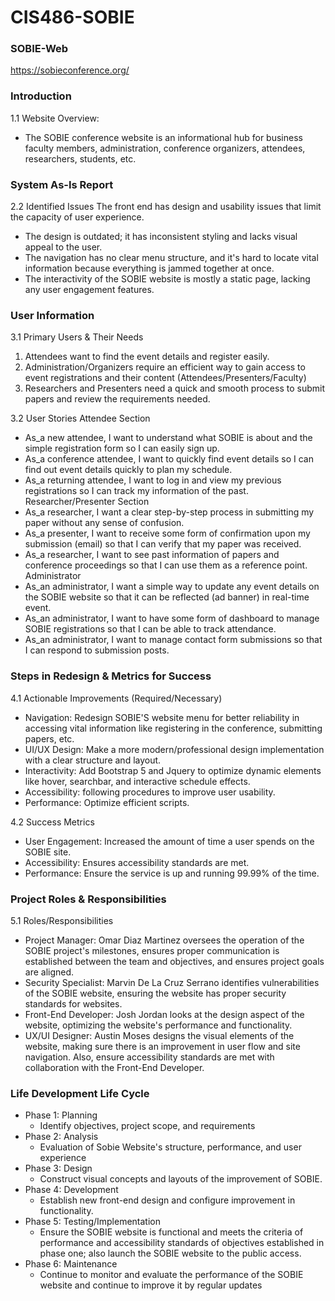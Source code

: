 # CIS486-SOBIE

### SOBIE-Web
https://sobieconference.org/

### Introduction
1.1 Website Overview: 
- The SOBIE conference website is an informational hub for business faculty members, administration, conference organizers, attendees, researchers, students, etc. 

### System As-Is Report
2.2 Identified Issues
The front end has design and usability issues that limit the capacity of user experience.
- The design is outdated; it has inconsistent styling and lacks visual appeal to the user.
- The navigation has no clear menu structure, and it's hard to locate vital information because everything is jammed together at once. 
- The interactivity of the SOBIE website is mostly a static page, lacking any user engagement features.

### User Information
3.1 Primary Users & Their Needs
  1. Attendees want to find the event details and register easily.
  2. Administration/Organizers require an efficient way to gain access to event registrations and their content (Attendees/Presenters/Faculty)
  3. Researchers and Presenters need a quick and smooth process to submit papers and review the requirements needed. 

3.2 User Stories
Attendee Section
- As_a new attendee, I want to understand what SOBIE is about and the simple registration form so I can easily sign up.
- As_a conference attendee, I want to quickly find event details so I can find out event details quickly to plan my schedule.
- As_a returning attendee, I want to log in and view my previous registrations so I can track my information of the past.
Researcher/Presenter Section
- As_a researcher, I want a clear step-by-step process in submitting my paper without any sense of confusion.
- As_a presenter, I want to receive some form of confirmation upon my submission (email) so that I can verify that my paper was received.
- As_a researcher, I want to see past information of papers and conference proceedings so that I can use them as a reference point. 
Administrator
- As_an administrator, I want a simple way to update any event details on the SOBIE website so that it can be reflected (ad banner) in real-time event.
- As_an administrator, I want to have some form of dashboard to manage SOBIE registrations so that I can be able to track attendance.
- As_an administrator, I want to manage contact form submissions so that I can respond to submission posts. 

### Steps in Redesign & Metrics for Success 
4.1 Actionable Improvements (Required/Necessary)
- Navigation: Redesign SOBIE'S website menu for better reliability in accessing vital information like registering in the conference, submitting papers, etc. 
- UI/UX Design: Make a more modern/professional design implementation with a clear structure and layout.
- Interactivity: Add Bootstrap 5 and Jquery to optimize dynamic elements like hover, searchbar, and interactive schedule effects. 
- Accessibility: following procedures to improve user usability.
- Performance: Optimize efficient scripts.

4.2  Success Metrics
- User Engagement: Increased the amount of time a user spends on the SOBIE site.
- Accessibility: Ensures accessibility standards are met.
- Performance: Ensure the service is up and running 99.99% of the time. 

### Project Roles & Responsibilities
5.1 Roles/Responsibilities
- Project Manager: Omar Diaz Martinez oversees the operation of the SOBIE project's milestones, ensures proper communication is established between the team and objectives, and ensures project goals are aligned. 
- Security Specialist: Marvin De La Cruz Serrano identifies vulnerabilities of the SOBIE website, ensuring the website has proper security standards for websites. 
- Front-End Developer: Josh Jordan looks at the design aspect of the website, optimizing the website's performance and functionality. 
- UX/UI Designer: Austin Moses designs the visual elements of the website, making sure there is an improvement in user flow and site navigation. Also, ensure accessibility standards are met with collaboration with the Front-End Developer.

### Life Development Life Cycle 
- Phase 1: Planning
  - Identify objectives, project scope, and requirements
- Phase 2: Analysis
  - Evaluation of Sobie Website's structure, performance, and user experience
- Phase 3: Design
  - Construct visual concepts and layouts of the improvement of SOBIE. 
- Phase 4: Development
  - Establish new front-end design and configure improvement in functionality. 
- Phase 5: Testing/Implementation
  - Ensure the SOBIE website is functional and meets the criteria of performance and accessibility standards of objectives established in phase one; also launch the SOBIE website to the public access. 
- Phase 6: Maintenance
  - Continue to monitor and evaluate the performance of the SOBIE website and continue to improve it by regular updates

